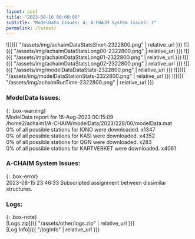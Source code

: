 ```yaml
---
layout: post
title: "2023-08-16 00:00:00"
subtitle: "ModelData Issues: 4; A-CHAIM System Issues: 1"
permalink: /latest/
---
```


![]({{ "/assets/img/achaimDataStatsShort-2322800.png" | relative_url }})
![]({{ "/assets/img/achaimDataStatsLong00-2322800.png" | relative_url }})
![]({{ "/assets/img/achaimDataStatsLong01-2322800.png" | relative_url }})
![]({{ "/assets/img/achaimDataStatsLong02-2322800.png" | relative_url }})
![]({{ "/assets/img/modelDataDataStats-2322800.png" | relative_url }})
![]({{ "/assets/img/modelDataStationStats-2322800.png" | relative_url }})
![]({{ "/assets/img/achaimRunTime-2322800.png" | relative_url }})


### ModelData Issues:  
  
{: .box-warning}  
 ModelData report for 16-Aug-2023 00:15:09   
 /home2/achaim1/A-CHAIM/modelData/2023/228/00/modelData.mat   
 0% of all possible stations for IONO were downloaded. x1347   
 0% of all possible stations for KASI were downloaded. x4352   
 0% of all possible stations for QGN were downloaded. x283   
 0% of all possible stations for KARTVERKET were downloaded. x4061   
  
### A-CHAIM System Issues:  
  
{: .box-error}  
2023-08-15 23:46:33 Subscripted assignment between dissimilar structures.  

### Logs:  
  
{: .box-note}  
[Logs.zip]({{ "/assets/other/logs.zip" | relative_url }})  
[Log Info]({{ "/logInfo" | relative_url }})  
